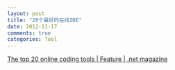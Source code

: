 ```yaml
---
layout: post
title: "20个最好的在线IDE"
date: 2012-11-17
comments: true
categories: Tool
---
```

<a href="http://www.netmagazine.com/features/top-20-online-coding-tools">The top 20 online coding tools | Feature | .net magazine</a><br /><blockquote></blockquote>